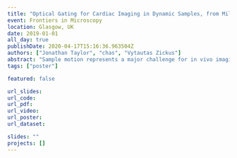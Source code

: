 ```yaml
---
title: "Optical Gating for Cardiac Imaging in Dynamic Samples, from Milliseconds to Days"
event: Frontiers in Microscopy
location: Glasgow, UK
date: 2019-01-01
all_day: true
publishDate: 2020-04-17T15:16:36.963504Z
authors: ["Jonathan Taylor", "chas", "Vytautas Zickus"]
abstract: "Sample motion represents a major challenge for in vivo imaging on many different timescales, and nowhere is this more prominent than in the heart itself. Flow dynamics change on millisecond timescales, the full heart cycle is completed several times per second, mobile cells such as immune cells interact on timescales of minutes, and developmental processes unfold over the course of days. Our goal, through optical gating, is to synchronize imaging such that imaging in the heart is as stabilized and routine as imaging in any other tissue.  We have developed a system, now in routine use for 24h timelapse zebrafish cardiac imaging studies, to actively trigger image acquisition in time with the heartbeat [1,2]. This permits “stroboscopic” 3D image acquisition with minimal light exposure, avoiding measurable phototoxic effects in a live sample and saving researchers from drowning in a sea of data acquired way faster than it can be analyzed. We will show recent example applications in studying immune response to injury, and cell fate studies in the developing embryonic heart.  Within a single heartbeat, optical gating is the key to obtaining accurate, quantitative measurements of blood flow fields in the cardiovascular system [3]. These measurements are crucial for precision measurement of biomechanical quantities such as wall shear stress and actual pumped volumes in the presence of flow regurgitation. We will discuss how our optical gating approach has enabled us to accurately fuse information across multiple images (each representing one sampling of flow), to obtain reliable flow profiles in the face of raw data that is inevitably compromised by limited light levels and low tracer densities.  Together, these approaches are beginning to open up interesting possibilities to use in vivo microscopy to directly explore the coupling between structure, flow and electrical activity in normal and diseased hearts."
tags: ["poster"]

featured: false

url_slides:
url_code:
url_pdf:
url_video:
url_poster:
url_dataset:

slides: ""
projects: []
---
```


